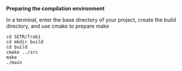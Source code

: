 **Preparing the compilation environment**

In a terminal, enter the base directory of your project, create the build directory, and use cmake to prepare make


```
cd SETR/Trab1
cd mkdir build
cd build
cmake ../src
make
./main
```
